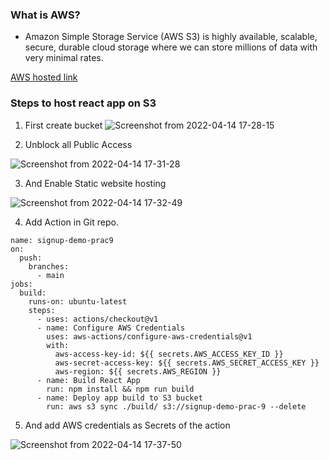 ### What is AWS?
- Amazon Simple Storage Service (AWS S3) is highly available, scalable, secure, durable cloud storage where we can store millions of data with very minimal rates.

[AWS hosted link](http://signup-demo-prac-9.s3-website-us-west-2.amazonaws.com/)

### Steps to host react app on S3
1. First create bucket
![Screenshot from 2022-04-14 17-28-15](https://user-images.githubusercontent.com/68768212/163386435-0286e73f-6b5c-40f3-815d-1252e8e01a3f.png)

2. Unblock all Public Access

![Screenshot from 2022-04-14 17-31-28](https://user-images.githubusercontent.com/68768212/163386684-93eae73c-acdc-4866-af80-dc92ff5674eb.png)

3. And Enable Static website hosting

![Screenshot from 2022-04-14 17-32-49](https://user-images.githubusercontent.com/68768212/163386827-3318aa92-136a-48be-ba5c-ee4393b51736.png)


4. Add Action in Git repo.
```
name: signup-demo-prac9
on:
  push:
    branches:
      - main
jobs:
  build:
    runs-on: ubuntu-latest
    steps:
      - uses: actions/checkout@v1
      - name: Configure AWS Credentials
        uses: aws-actions/configure-aws-credentials@v1
        with:
          aws-access-key-id: ${{ secrets.AWS_ACCESS_KEY_ID }}
          aws-secret-access-key: ${{ secrets.AWS_SECRET_ACCESS_KEY }}
          aws-region: ${{ secrets.AWS_REGION }}
      - name: Build React App
        run: npm install && npm run build
      - name: Deploy app build to S3 bucket
        run: aws s3 sync ./build/ s3://signup-demo-prac-9 --delete

```

5. And add AWS credentials as Secrets of the action

![Screenshot from 2022-04-14 17-37-50](https://user-images.githubusercontent.com/68768212/163387888-3459811f-e65f-4be8-a3da-0b1074abccd0.png)
